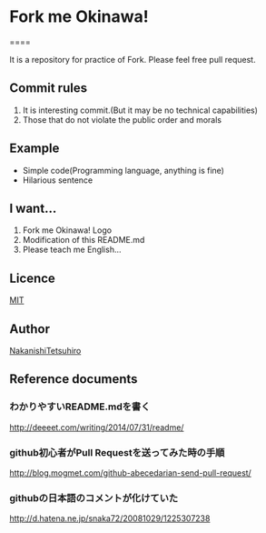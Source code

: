 # Fork me Okinawa!
====

It is a repository for practice of Fork.
Please feel free pull request.

## Commit rules

1. It is interesting commit.(But it may be no technical capabilities)
2. Those that do not violate the public order and morals

## Example

* Simple code(Programming language, anything is fine)
* Hilarious sentence

## I want...

1. Fork me Okinawa! Logo
2. Modification of this README.md
3. Please teach me English...

## Licence

[MIT](https://github.com/tcnksm/tool/blob/master/LICENCE)

## Author

[NakanishiTetsuhiro](https://github.com/NakanishiTetsuhiro)

## Reference documents

### わかりやすいREADME.mdを書く

http://deeeet.com/writing/2014/07/31/readme/

### github初心者がPull Requestを送ってみた時の手順

http://blog.mogmet.com/github-abecedarian-send-pull-request/

### githubの日本語のコメントが化けていた

http://d.hatena.ne.jp/snaka72/20081029/1225307238
